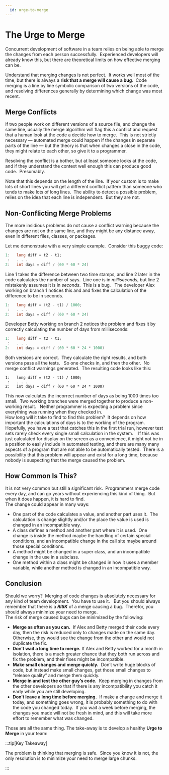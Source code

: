 ```yaml
---
  id: urge-to-merge
---
```

#  The Urge to Merge

Concurrent development of software in a team relies on being able to merge the changes from each person successfully.  Experienced developers will already know this, but there are theoretical limits on how effective merging can be.  

Understand that merging changes is not perfect.  It works well most of the time, but there is always a **risk that a merge will cause a bug**.  Code merging is a line by line symbolic comparison of two versions of the code, and resolving differences generally by determining which change was most recent.

## Merge Conflicts

If two people work on different versions of a source file, and change the same line, usually the merge algorithm will flag this a conflict and request that a human look at the code a decide how to merge.  This is not strictly necessary — automated merge could happen if the changes in separate parts of the line — but the theory is that when changes a close in the code, they might relate to each other, so give it to a programmer.  

Resolving the conflict is a bother, but at least someone looks at the code, and if they understand the context well enough this can produce good code.  Presumably.  

Note that this depends on the length of the line.  If your custom is to make lots of short lines you will get a different conflict pattern than someone who tends to make lots of long lines.  The ability to detect a possible problem, relies on the idea that each line is independent.  But they are not.

## Non-Conflicting Merge Problems

The more insidious problems do not cause a conflict warning because the changes are not on the same line, and they might be any distance away, even in different files, classes, or packages.  

Let me demonstrate with a very simple example.  Consider this buggy code:

```java
1:   long diff = t2 - t1;
 :   . . .
2:   int days = diff / (60 * 60 * 24)
```


Line 1 takes the difference between two time stamps, and line 2 later in the code calculates the number of says.  Line one is in _milliseconds_, but line 2 mistakenly assumes it is in _seconds_.  This is a bug.   The developer Alex working on branch 1 notices this and and fixes the calculation of the difference to be in seconds.

```java
1:   long diff = (t2 - t1) / 1000;
 :   . . .
2:   int days = diff / (60 * 60 * 24)
```


Developer Betty working on branch 2 notices the problem and fixes it by correctly calculating the number of days from milliseconds:

```java
1:   long diff = t2 - t1;
 :   . . .
2:   int days = diff / (60 * 60 * 24 * 1000)
```


Both versions are correct.  They calculate the right results, and both versions pass all the tests.   So one checks in, and then the other.  No merge conflict warnings generated.  The resulting code looks like this:

```
1:   long diff = (t2 - t1) / 1000;
 :   . . .
2:   int days = diff / (60 * 60 * 24 * 1000)
```


This now calculates the incorrect number of days as being 1000 times too small.  Two working branches were merged together to produce a non-working result.   Neither programmer is expecting a problem since everything was running when they checked in.  
How long will it take to find to find this problem?  It depends on how important the calculations of days is to the working of the program.  Hopefully, you have a test that catches this in the first trial run, however test sets rarely check every single small calculation in the system.    If this was just calculated for display on the screen as a convenience, it might not be in a position to easily include in automated testing, and there are many many aspects of a program that are not able to be automatically tested.  There is a possibility that this problem will appear and exist for a long time, because nobody is suspecting that the merge caused the problem.

## How Common Is This?

It is not very common but still a significant risk.  Programmers merge code every day, and can go years without experiencing this kind of thing.  But when it does happen, it is hard to find.  
The change could appear in many ways:

*   One part of the code calculates a value, and another part uses it.  The calculation is change slightly and/or the place the value is used is changed in an incompatible way.
*   A class defines a method and another part where it is used.  One change is inside the method maybe the handling of certain special conditions, and an incompatible change in the call site maybe around those special conditions.
*   A method might be changed in a super class, and an incompatible change in the use in a subclass.
*   One method within a class might be changed in how it uses a member variable, while another method is changed in an incompatible way.

## Conclusion

Should we worry?  Merging of code changes is absolutely necessary for any kind of team development.  You have to use it.   But you should always remember that there is a **_RISK_** of a merge causing a bug.  Therefor, you should always minimize your need to merge.  
The risk of merge caused bugs can be minimized by the following:

*   **Merge as often as you can.**  If Alex and Betty merged their code every day, then the risk is reduced only to changes made on the same day.   Otherwise, they would see the change from the other and would not duplicate the fix.
*   **Don’t wait a long time to merge.** If Alex and Betty worked for a month in isolation, there is a much greater chance that they both run across and fix the problem, and their fixes might be incompatible.
*   **Make small changes and merge quickly.**  Don’t write huge blocks of code, but instead make small changes, get those small changes to “release quality” and merge them quickly.
*   **Merge in and test the other guy’s code.**  Keep merging in changes from the other developers so that if there is any incompatibility you catch it early while you are still developing.
*   **Don’t leave a long time before merging.**  If make a change and merge it today, and something goes wrong, it is probably something to do with the code you changed today.  If you wait a week before merging, the changes you made will not be fresh in mind, and this will take more effort to remember what was changed.

Those are all the same thing. The take-away is to develop a healthy **Urge to Merge** in your team:

:::tip[Key Takeaway]

The problem is thinking that merging is safe.  Since you know it is not, the only resolution is to minimize your need to merge large chunks.

:::
